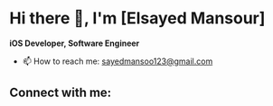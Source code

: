 # Hi there 👋, I'm [Elsayed Mansour]

**iOS Developer, Software Engineer**

- 📫 How to reach me: [sayedmansoo123@gmail.com](mailto:sayedmansoo123@gmail.com)

## Connect with me:
<!--
**sayedm77/sayedm77** is a ✨ _special_ ✨ repository because its `README.md` (this file) appears on your GitHub profile.

Here are some ideas to get you started:

- 🔭 I’m currently working on ...
- 🌱 I’m currently learning ...
- 👯 I’m looking to collaborate on ...
- 🤔 I’m looking for help with ...
- 💬 Ask me about ...
- 📫 How to reach me: ...
- 😄 Pronouns: ...
- ⚡ Fun fact: ...
-->
